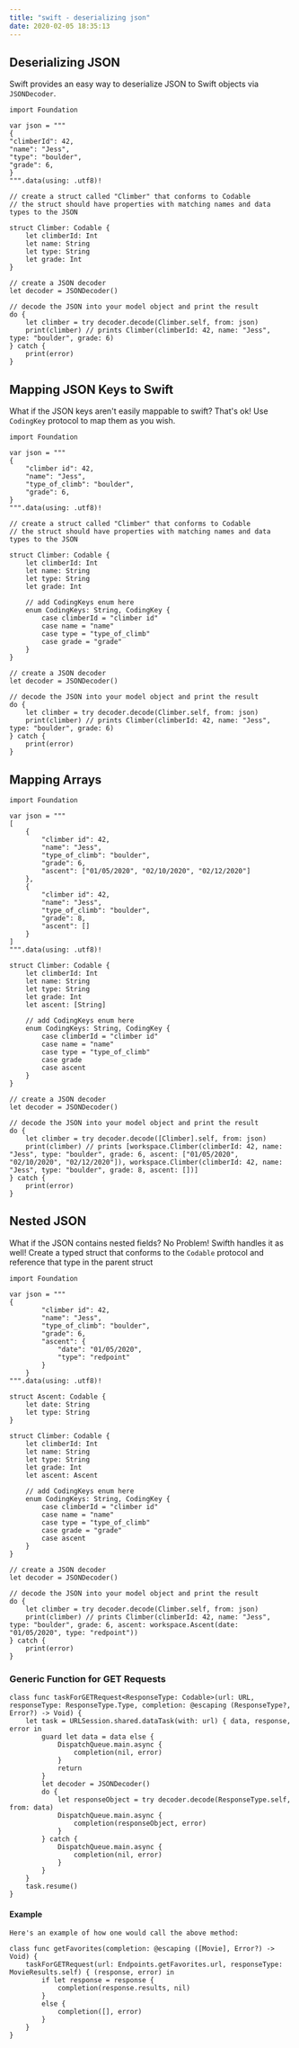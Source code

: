 ```yaml
---
title: "swift - deserializing json"
date: 2020-02-05 18:35:13
---
```


## Deserializing JSON

Swift provides an easy way to deserialize JSON to Swift objects via `JSONDecoder`.

    import Foundation

    var json = """
    {
    "climberId": 42,
    "name": "Jess",
    "type": "boulder",
    "grade": 6,
    }
    """.data(using: .utf8)!

    // create a struct called "Climber" that conforms to Codable
    // the struct should have properties with matching names and data types to the JSON

    struct Climber: Codable {
        let climberId: Int
        let name: String
        let type: String
        let grade: Int
    }

    // create a JSON decoder
    let decoder = JSONDecoder()
    
    // decode the JSON into your model object and print the result
    do {
        let climber = try decoder.decode(Climber.self, from: json)
        print(climber) // prints Climber(climberId: 42, name: "Jess", type: "boulder", grade: 6)
    } catch {
        print(error)
    }


## Mapping JSON Keys to Swift 

What if the JSON keys aren't easily mappable to swift? That's ok! Use `CodingKey` protocol to map them as you wish.

    import Foundation

    var json = """
    {
        "climber id": 42,
        "name": "Jess",
        "type_of_climb": "boulder",
        "grade": 6,
    }
    """.data(using: .utf8)!

    // create a struct called "Climber" that conforms to Codable
    // the struct should have properties with matching names and data types to the JSON

    struct Climber: Codable {
        let climberId: Int
        let name: String
        let type: String
        let grade: Int

        // add CodingKeys enum here
        enum CodingKeys: String, CodingKey {
            case climberId = "climber id"
            case name = "name"
            case type = "type_of_climb"
            case grade = "grade" 
        }
    }

    // create a JSON decoder
    let decoder = JSONDecoder()
    
    // decode the JSON into your model object and print the result
    do {
        let climber = try decoder.decode(Climber.self, from: json)
        print(climber) // prints Climber(climberId: 42, name: "Jess", type: "boulder", grade: 6)
    } catch {
        print(error)
    }



## Mapping Arrays


    import Foundation

    var json = """
    [
        {
            "climber id": 42,
            "name": "Jess",
            "type_of_climb": "boulder",
            "grade": 6,
            "ascent": ["01/05/2020", "02/10/2020", "02/12/2020"]
        },
        {
            "climber id": 42,
            "name": "Jess",
            "type_of_climb": "boulder",
            "grade": 8,
            "ascent": []
        }
    ]
    """.data(using: .utf8)!

    struct Climber: Codable {
        let climberId: Int
        let name: String
        let type: String
        let grade: Int
        let ascent: [String]

        // add CodingKeys enum here
        enum CodingKeys: String, CodingKey {
            case climberId = "climber id"
            case name = "name"
            case type = "type_of_climb"
            case grade
            case ascent
        }
    }

    // create a JSON decoder
    let decoder = JSONDecoder()

    // decode the JSON into your model object and print the result
    do {
        let climber = try decoder.decode([Climber].self, from: json)
        print(climber) // prints [workspace.Climber(climberId: 42, name: "Jess", type: "boulder", grade: 6, ascent: ["01/05/2020", "02/10/2020", "02/12/2020"]), workspace.Climber(climberId: 42, name: "Jess", type: "boulder", grade: 8, ascent: [])]
    } catch {
        print(error)
    }
    

## Nested JSON

What if the JSON contains nested fields? No Problem! Swifth handles it as well! Create a typed struct that conforms to the `Codable` protocol and reference that type in the parent struct

    import Foundation

    var json = """
    {
            "climber id": 42,
            "name": "Jess",
            "type_of_climb": "boulder",
            "grade": 6,
            "ascent": {
                "date": "01/05/2020",
                "type": "redpoint"
            }
        }
    """.data(using: .utf8)!

    struct Ascent: Codable {
        let date: String
        let type: String
    }

    struct Climber: Codable {
        let climberId: Int
        let name: String
        let type: String
        let grade: Int
        let ascent: Ascent

        // add CodingKeys enum here
        enum CodingKeys: String, CodingKey {
            case climberId = "climber id"
            case name = "name"
            case type = "type_of_climb"
            case grade = "grade"
            case ascent
        }
    }

    // create a JSON decoder
    let decoder = JSONDecoder()

    // decode the JSON into your model object and print the result
    do {
        let climber = try decoder.decode(Climber.self, from: json)
        print(climber) // prints Climber(climberId: 42, name: "Jess", type: "boulder", grade: 6, ascent: workspace.Ascent(date: "01/05/2020", type: "redpoint"))
    } catch {
        print(error)
    }

### Generic Function for GET Requests

    class func taskForGETRequest<ResponseType: Codable>(url: URL, responseType: ResponseType.Type, completion: @escaping (ResponseType?, Error?) -> Void) {
        let task = URLSession.shared.dataTask(with: url) { data, response, error in
            guard let data = data else {
                DispatchQueue.main.async {
                    completion(nil, error)
                }
                return
            }
            let decoder = JSONDecoder()
            do {
                let responseObject = try decoder.decode(ResponseType.self, from: data)
                DispatchQueue.main.async {
                    completion(responseObject, error)
                }
            } catch {
                DispatchQueue.main.async {
                    completion(nil, error)
                }
            }
        }
        task.resume()
    }


#### Example

    Here's an example of how one would call the above method:

    class func getFavorites(completion: @escaping ([Movie], Error?) -> Void) {
        taskForGETRequest(url: Endpoints.getFavorites.url, responseType: MovieResults.self) { (response, error) in
            if let response = response {
                completion(response.results, nil)
            }
            else {
                completion([], error)
            }
        }
    }
